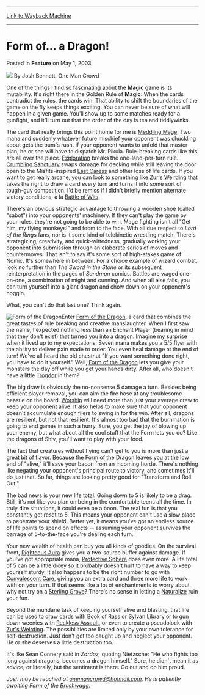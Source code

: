 
---
[Link to Wayback Machine](https://web.archive.org/web/20170512031132/http://magic.wizards.com/en/articles/archive/feature/form-%E2%80%A6-dragon-2003-05-01)

[_metadata_:wayback_url]:- "http://magic.wizards.com/en/articles/archive/feature/form-%E2%80%A6-dragon-2003-05-01"
[_metadata_:wayback_raw_url]:- "https://web.archive.org/web/20170512031132id_/http://magic.wizards.com/en/articles/archive/feature/form-%E2%80%A6-dragon-2003-05-01"
[_metadata_:wayback_capture_timestamp]:- "2017-05-12 03:11:32+00:00"
[_metadata_:description]:- "One of the things I find so fascinating about the Magic game is its mutability. It's right there in the Golden Rule of Magic: When the cards contradict the rules, the cards win. That ability to shift the boundaries of the game on the fly keeps things exciting. You can never be sure of what will happen in a given game. You'll show up to some matches ready for a gunfight, and it'll turn out that the order of the day is tea and tiddlywinks."
[_metadata_:generator]:- "Drupal 7 (http://drupal.org)"
[_metadata_:publish_date]:- "2003-05-01"
---


Form of… a Dragon!
==================



 Posted in **Feature**
 on May 1, 2003 






![](https://media.magic.wizards.com/styles/auth_small/public/generic-avatar-150_274.png)
By Josh Bennett, One Man Crowd











One of the things I find so fascinating about the ****Magic**** game is its mutability. It's right there in the Golden Rule of ****Magic****: When the cards contradict the rules, the cards win. That ability to shift the boundaries of the game on the fly keeps things exciting. You can never be sure of what will happen in a given game. You'll show up to some matches ready for a gunfight, and it'll turn out that the order of the day is tea and tiddlywinks. 


The card that really brings this point home for me is [Meddling Mage](http://gatherer.wizards.com/Pages/Card/Details.aspx?name=Meddling+Mage). Two mana and suddenly whatever future mischief your opponent was chuckling about gets the bum's rush. If your opponent wants to unfold that master plan, he or she will have to dispatch Mr. Pikula. Rule-breaking cards like this are all over the place. [Exploration](http://gatherer.wizards.com/Pages/Card/Details.aspx?name=Exploration) breaks the one-land-per-turn rule. [Crumbling Sanctuary](http://gatherer.wizards.com/Pages/Card/Details.aspx?name=Crumbling+Sanctuary) swaps damage for decking while still leaving the door open to the Misfits-inspired [Last Caress](http://gatherer.wizards.com/Pages/Card/Details.aspx?name=Last+Caress) and other loss of life cards. If you want to get really arcane, you can look to something like [Zur's Weirding](http://gatherer.wizards.com/Pages/Card/Details.aspx?name=Zur%27s+Weirding) that takes the right to draw a card every turn and turns it into some sort of tough-guy competition. I'd be remiss if I didn't briefly mention alternate victory conditions, à la [Battle of Wits](http://gatherer.wizards.com/Pages/Card/Details.aspx?name=Battle+of+Wits). 


There's an obvious strategic advantage to throwing a wooden shoe (called "sabot") into your opponents' machinery. If they can't play the game by your rules, they're not going to be able to win. Mage fighting isn't all "Get him, my flying monkeys!" and foom to the face. With all due respect to *Lord of the Rings* fans, nor is it some kind of telekinetic wrestling match. There's strategizing, creativity, and quick-wittedness, gradually working your opponent into submission through an elaborate series of moves and countermoves. That isn't to say it's some sort of high-stakes game of Nomic. It's somewhere in between. For a choice example of wizard combat, look no further than *The Sword in the Stone* or its subsequent reinterpretation in the pages of *Sandman* comics. Battles are waged one-on-one, a combination of might and cunning. And when all else fails, you can turn yourself into a giant dragon and chow down on your opponent's noggin. 


What, you can't do that last one? Think again. 


![Form of the Dragon](http://gatherer.wizards.com/Handlers/Image.ashx?type=card&name=Form+of+the+Dragon)Enter [Form of the Dragon](http://gatherer.wizards.com/Pages/Card/Details.aspx?name=Form+of+the+Dragon), a card that combines the great tastes of rule breaking and creative manslaughter. When I first saw the name, I expected nothing less than an Enchant Player (bearing in mind that they don't exist) that turned you into a dragon. Imagine my surprise when it lived up to my expectations. Seven mana makes you a 5/5 flyer with the ability to deliver pain made to order. You even heal damage at the end of turn! We've all heard the old chestnut "If you want something done right, you have to do it yourself." Well, [Form of the Dragon](http://gatherer.wizards.com/Pages/Card/Details.aspx?name=Form+of+the+Dragon) lets you give your monsters the day off while you get your hands dirty. After all, who doesn't have a little [Trogdor](http://www.homestarrunner.com/sbemail58.html) in them? 


The big draw is obviously the no-nonsense 5 damage a turn. Besides being efficient player removal, you can aim the fire hose at any troublesome beastie on the board. [Worship](http://gatherer.wizards.com/Pages/Card/Details.aspx?name=Worship) will need more than just your average crew to keep your opponent alive. It also helps to make sure that your opponent doesn't accumulate enough fliers to swing in for the win. After all, dragons are resilient, but not that resilient. It's almost too bad that the burnination is going to end games in such a hurry. Sure, you get the joy of blowing up your enemy, but what about all the cool stuff that the Form lets you do? Like the dragons of Shiv, you'll want to play with your food. 


The fact that creatures without flying can't get to you is more than just a great bit of flavor. Because the [Form of the Dragon](http://gatherer.wizards.com/Pages/Card/Details.aspx?&name=Form%2Bof%2Bthe%2BDragon) leaves you at the low end of "alive," it'll save your bacon from an incoming horde. There's nothing like negating your opponent's principal route to victory, and sometimes it'll do just that. So far, things are looking pretty good for "Transform and Roll Out." 


The bad news is your new life total. Going down to 5 is likely to be a drag. Still, it's not like you plan on being in the comfortable teens all the time. In truly dire situations, it could even be a boon. The real fun is that you constantly get reset to 5. This means your opponent can't use a slow blade to penetrate your shield. Better yet, it means you've got an endless source of life points to spend on effects -- assuming your opponent survives the barrage of 5-to-the-face you're dealing each turn. 


Your new wealth of health can buy you all kinds of goodies. On the survival front, [Righteous Aura](http://gatherer.wizards.com/Pages/Card/Details.aspx?name=Righteous+Aura) gives you a two-source buffer against damage. If you've got appropriate mana, [Protective Sphere](http://gatherer.wizards.com/Pages/Card/Details.aspx?name=Protective+Sphere) does even more. A life total of 5 can be a little dicey so it probably doesn't hurt to have a way to keep yourself sturdy. It also happens to be the right number to go with [Convalescent Care](http://gatherer.wizards.com/Pages/Card/Details.aspx?name=Convalescent+Care), giving you an extra card and three more life to work with on your turn. If that seems like a lot of enchantments to worry about, why not try on a [Sterling Grove](http://gatherer.wizards.com/Pages/Card/Details.aspx?name=Sterling+Grove)? There's no sense in letting a [Naturalize](http://gatherer.wizards.com/Pages/Card/Details.aspx?name=Naturalize) ruin your fun. 


Beyond the mundane task of keeping yourself alive and blasting, that life can be used to draw cards with [Book of Rass](http://gatherer.wizards.com/Pages/Card/Details.aspx?name=Book+of+Rass) or [Sylvan Library](http://gatherer.wizards.com/Pages/Card/Details.aspx?name=Sylvan+Library) or to gun down weenies with [Reckless Assault](http://gatherer.wizards.com/Pages/Card/Details.aspx?name=Reckless+Assault), or even to create a pseudolock with [Zur's Weirding](http://gatherer.wizards.com/Pages/Card/Details.aspx?name=Zur%27s+Weirding). The possibilities are limited only by your own tolerance for self-destruction. Just don't get too caught up and neglect your opponent. He or she deserves a little destruction too. 


It's like Sean Connery said in *Zardoz,* quoting Nietzsche: "He who fights too long against dragons, becomes a dragon himself." Sure, he didn't mean it as advice, or literally, but the sentiment is there. Go out and do him proud.


*Josh may be reached at onemancrowd@hotmail.com. He is patiently awaiting Form of the [Brushwagg](http://gatherer.wizards.com/Pages/Card/Details.aspx?name=Brushwagg).*







